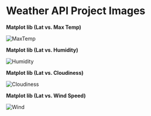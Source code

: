 # Weather API Project Images

**Matplot lib (Lat vs. Max Temp)**

![MaxTemp](https://user-images.githubusercontent.com/59490033/137642746-f2723039-86cf-4c71-b50c-36e126e73a0b.png)



**Matplot lib (Lat vs. Humidity)**

![Humidity](https://user-images.githubusercontent.com/59490033/137642756-22dc5cc0-fb75-40f7-94fa-9aaefcb2bca1.png)



**Matplot lib (Lat vs. Cloudiness)**

![Cloudiness](https://user-images.githubusercontent.com/59490033/137642766-185c714f-561d-4819-82c0-02fbdc9afde9.png)



**Matplot lib (Lat vs. Wind Speed)** 

![Wind](https://user-images.githubusercontent.com/59490033/137817734-cbb3387f-6d24-4e19-8a0d-dd76febcd8de.png)
